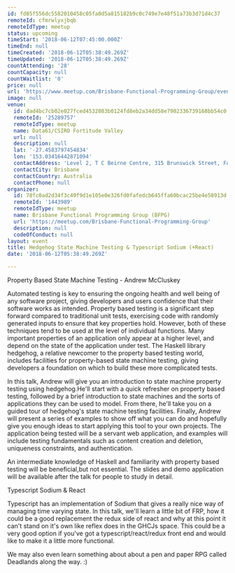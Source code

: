 ```yaml
---
id: fd85f556dc5582010458c05fa0d5a815182b9c0c749e7e48f51a73b3d71d4c37
remoteId: cfmrwlyxjbqb
remoteIdType: meetup
status: upcoming
timeStart: '2018-06-12T07:45:00.000Z'
timeEnd: null
timeCreated: '2018-06-12T05:38:49.269Z'
timeUpdated: '2018-06-12T05:38:49.269Z'
countAttending: '28'
countCapacity: null
countWaitlist: '0'
price: null
url: 'https://www.meetup.com/Brisbane-Functional-Programming-Group/events/248688760/'
image: null
venue:
  id: dad4bc7cb02e027fced4532083b0124fd8eb2a34dd58e7902336739168bb54c0
  remoteId: '25289757'
  remoteIdType: meetup
  name: Data61/CSIRO Fortitude Valley
  url: null
  description: null
  lat: '-27.4583797454834'
  lon: '153.03416442871094'
  contactAddress: 'Level 2, T C Beirne Centre, 315 Brunswick Street, Fortitude Valley 4006 QLD'
  contactCity: Brisbane
  contactCountry: Australia
  contactPhone: null
organizer:
  id: 78fc0ad2d34f3c49f9d1e105e0e326fd0fafedcb645ffa60bcac25be4e58913d
  remoteId: '1443989'
  remoteIdType: meetup
  name: Brisbane Functional Programming Group (BFPG)
  url: 'https://meetup.com/Brisbane-Functional-Programming-Group'
  description: null
  codeOfConduct: null
layout: event
title: Hedgehog State Machine Testing & Typescript Sodium (+React)
date: '2018-06-12T05:38:49.269Z'

---
```

<p>Property Based State Machine Testing - Andrew McCluskey</p> <p>Automated testing is key to ensuring the ongoing health and well being of any software project, giving developers and users confidence that their software works as intended. Property based testing is a significant step forward compared to traditional unit tests, exercising code with randomly generated inputs to ensure that key properties hold. However, both of these techniques tend to be used at the level of individual functions. Many important properties of an application only appear at a higher level, and depend on the state of the application under test. The Haskell library hedgehog, a relative newcomer to the property based testing world, includes facilities for property-based state machine testing, giving developers a foundation on which to build these more complicated tests.</p> <p>In this talk, Andrew will give you an introduction to state machine property testing using hedgehog.He'll start with a quick refresher on property based testing, followed by a brief introduction to state machines and the sorts of applications they can be used to model. From there, he'll take you on a guided tour of hedgehog's state machine testing facilities. Finally, Andrew will present a series of examples to show off what you can do and hopefully give you enough ideas to start applying this tool to your own projects. The application being tested will be a servant web application, and examples will include testing fundamentals such as content creation and deletion, uniqueness constraints, and authentication.</p> <p>An intermediate knowledge of Haskell and familiarity with property based testing will be beneficial,but not essential. The slides and demo application will be available after the talk for people to study in detail.</p> <p>Typescript Sodium &amp; React</p> <p>Typescript has an implementation of Sodium that gives a really nice way of managing time varying state. In this talk, we'll learn a little bit of FRP, how it could be a good replacement the redux side of react and why at this point it can't stand on it's own like reflex does in the GHCJs space. This could be a very good option if you've got a typescript/react/redux front end and would like to make it a little more functional.</p> <p>We may also even learn something about about a pen and paper RPG called Deadlands along the way. :)</p>
